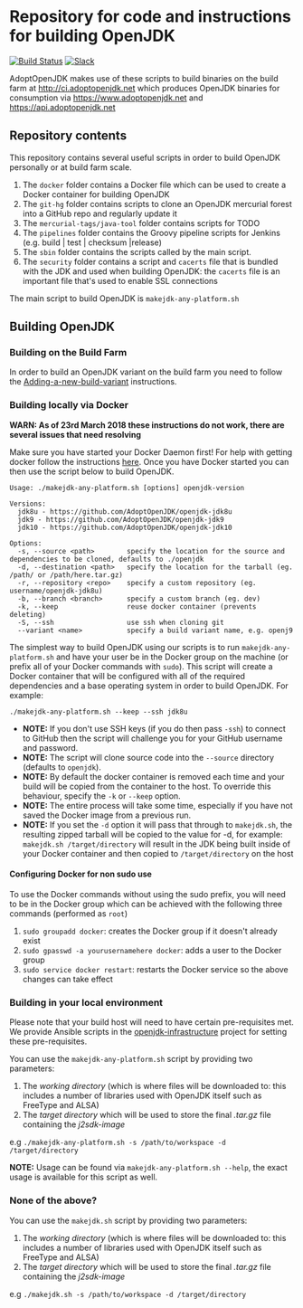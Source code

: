 # Repository for code and instructions for building OpenJDK

[![Build Status](https://travis-ci.org/AdoptOpenJDK/openjdk-build.svg?branch=master)](https://travis-ci.org/AdoptOpenJDK/openjdk-build) [![Slack](https://slackin-jmnmplfpdu.now.sh/badge.svg)](https://slackin-jmnmplfpdu.now.sh/)

AdoptOpenJDK makes use of these scripts to build binaries on the build farm at http://ci.adoptopenjdk.net which produces OpenJDK binaries for consumption via 
https://www.adoptopenjdk.net and https://api.adoptopenjdk.net

## Repository contents

This repository contains several useful scripts in order to build OpenJDK personally or at build farm scale.

1. The `docker` folder contains a Docker file which can be used to create a Docker container for building OpenJDK
2. The `git-hg` folder contains scripts to clone an OpenJDK  mercurial forest into a GitHub repo and regularly update it
3. The `mercurial-tags/java-tool` folder contains scripts for TODO
4. The `pipelines` folder contains the Groovy pipeline scripts for Jenkins (e.g. build | test | checksum |release)
5. The `sbin` folder contains the scripts called by the main script.
6. The `security` folder contains a script and `cacerts` file that is bundled with the JDK and used when building OpenJDK: the `cacerts` file is an important 
file that's used to enable SSL connections

The main script to build OpenJDK is `makejdk-any-platform.sh`

## Building OpenJDK

### Building on the Build Farm

In order to build an OpenJDK variant on the build farm you need to follow the 
[Adding-a-new-build-variant](https://github.com/AdoptOpenJDK/TSC/wiki/Adding-a-new-build-variant) instructions.

### Building locally via Docker

**WARN: As of 23rd March 2018 these instructions do not work, there are several issues that need resolving**

Make sure you have started your Docker Daemon first!  For help with getting docker follow the instructions [here](https://docs.docker.com/engine/installation/). 
Once you have Docker started you can then use the script below to build OpenJDK.

```
Usage: ./makejdk-any-platform.sh [options] openjdk-version

Versions:
  jdk8u - https://github.com/AdoptOpenJDK/openjdk-jdk8u
  jdk9 - https://github.com/AdoptOpenJDK/openjdk-jdk9
  jdk10 - https://github.com/AdoptOpenJDK/openjdk-jdk10

Options:
  -s, --source <path>        specify the location for the source and dependencies to be cloned, defaults to ./openjdk
  -d, --destination <path>   specify the location for the tarball (eg. /path/ or /path/here.tar.gz)
  -r, --repository <repo>    specify a custom repository (eg. username/openjdk-jdk8u)
  -b, --branch <branch>      specify a custom branch (eg. dev)
  -k, --keep                 reuse docker container (prevents deleting)
  -S, --ssh                  use ssh when cloning git
  --variant <name>           specify a build variant name, e.g. openj9
```

The simplest way to build OpenJDK using our scripts is to run `makejdk-any-platform.sh` and have your user be in the Docker group on the machine 
(or prefix all of your Docker commands with `sudo`). This script will create a Docker container that will be configured with all of the required 
dependencies and a base operating system in order to build OpenJDK. For example:

`./makejdk-any-platform.sh --keep --ssh jdk8u`

* **NOTE:** If you don't use SSH keys (if you do then pass `-ssh`) to connect to GitHub then the script will challenge you for your GitHub username and password.
* **NOTE:** The script will clone source code into the `--source` directory (defaults to `openjdk`).
* **NOTE:** By default the docker container is removed each time and your build will be copied from the container to the host. 
To override this behaviour, specify the `-k` or `--keep` option.
* **NOTE:** The entire process will take some time, especially if you have not saved the Docker image from a previous run. 
* **NOTE:** If you set the `-d` option it will pass that through to `makejdk.sh`, the resulting zipped tarball will be copied to the value for -d, for example:
`makejdk.sh /target/directory` will result in the JDK being built inside of your Docker container and then copied to `/target/directory` on the host

#### Configuring Docker for non sudo use

To use the Docker commands without using the sudo prefix, you will need to be in the Docker group which can be achieved with the following three commands 
(performed as `root`)

1. `sudo groupadd docker`: creates the Docker group if it doesn't already exist
2. `sudo gpasswd -a yourusernamehere docker`: adds a user to the Docker group
3. `sudo service docker restart`: restarts the Docker service so the above changes can take effect

### Building in your local environment

Please note that your build host will need to have certain pre-requisites met.  We provide Ansible scripts in the 
[openjdk-infrastructure](https://www.github.com/AdoptOpenJDK/openjdk-infrastructure) project for setting these pre-requisites.

You can use the `makejdk-any-platform.sh` script by providing two parameters: 

1. The _working directory_ (which is where files will be downloaded to: this includes a number of libraries used with OpenJDK itself such as FreeType and ALSA)
1. The _target directory_ which will be used to store the final _.tar.gz_ file containing the _j2sdk-image_

e.g `./makejdk-any-platform.sh -s /path/to/workspace -d /target/directory`

**NOTE:** Usage can be found via `makejdk-any-platform.sh --help`, the exact usage is available for this script as well.

### None of the above?

You can use the `makejdk.sh` script by providing two parameters:

1. The _working directory_ (which is where files will be downloaded to: this includes a number of libraries used with OpenJDK itself such as FreeType and ALSA)
1. The _target directory_ which will be used to store the final _.tar.gz_ file containing the _j2sdk-image_

e.g `./makejdk.sh -s /path/to/workspace -d /target/directory`


